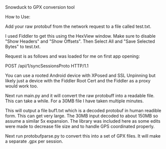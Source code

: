 Snowduck to GPX conversion tool

How to Use:

Add your raw protobuf from the network request to a file called test.txt.

I used Fiddler to get this using the HexView window. Make sure to disable "Show Headers" and "Show Offsets".
Then Select All and "Save Selected Bytes" to test.txt.

Request is as follows and was loaded for me on first app opening:

POST /api/1/syncSessionsProto HTTP/1.1

You can use a rooted Android device with XPosed and SSL Unpinning but likely just a device with the
Fiddler Root Cert and the Fiddler as a proxy would work too.

Next run main.py and it will convert the raw protobuff into a readable file. This can take a while. 
For a 30MB file I have taken multiple minutes. 

This will output a file buf1.txt which is a decoded protobuf in human readible form. This can get very large.
The 30MB input decoded to about 150MB so assume a similar 5x expansion. The library was included here as some
edits were made to decrease file size and to handle GPS coordinated properly.

Next run protobufparse.py to convert this into a set of GPX files. It will make a separate .gpx per session.
